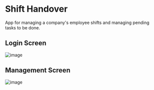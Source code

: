 # Shift Handover

App for managing a company's employee shifts and managing pending tasks to be done.

## Login Screen

![image](https://github.com/abraaocrvlh42/shift_handover/assets/107937340/fb0b2ad8-671f-4c5b-87e4-59471c9d29d8)

## Management Screen

![image](https://github.com/abraaocrvlh42/shift_handover/assets/107937340/ea5aa1d2-a82e-44ff-aae9-6007b2414595)
